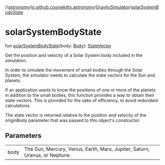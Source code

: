 //[astronomy](../../../index.md)/[io.github.cosinekitty.astronomy](../index.md)/[GravitySimulator](index.md)/[solarSystemBodyState](solar-system-body-state.md)

# solarSystemBodyState

fun [solarSystemBodyState](solar-system-body-state.md)(body: [Body](../-body/index.md)): [StateVector](../-state-vector/index.md)

Get the position and velocity of a Solar System body included in the simulation.

In order to simulate the movement of small bodies through the Solar System, the simulator needs to calculate the state vectors for the Sun and planets.

If an application wants to know the positions of one or more of the planets in addition to the small bodies, this function provides a way to obtain their state vectors. This is provided for the sake of efficiency, to avoid redundant calculations.

The state vector is returned relative to the position and velocity of the originBody parameter that was passed to this object's constructor.

## Parameters

| | |
|---|---|
| body | The Sun, Mercury, Venus, Earth, Mars, Jupiter, Saturn, Uranus, or Neptune. |
